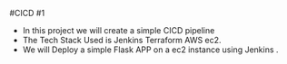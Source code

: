 #CICD #1

- In this project we will create a simple CICD pipeline
- The Tech Stack Used is Jenkins Terraform AWS ec2.
- We will Deploy a simple Flask APP on a ec2 instance using Jenkins .

